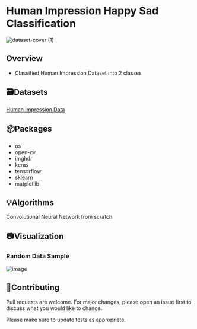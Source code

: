 # Human Impression Happy Sad Classification
![dataset-cover (1)](https://user-images.githubusercontent.com/113231185/213911689-6c3cb036-0d5c-46b2-b1bf-614f8a3ad699.jpg)

## Overview
-  Classified Human Impression Dataset into 2 classes

## 🗃️Datasets

[Human Impression Data](https://www.kaggle.com/datasets/farjanakabirsamanta/impression-data)

## 📦Packages

- os
- open-cv
- imghdr
- keras
- tensorflow
- sklearn
- matplotlib

## 💡Algorithms
Convolutional Neural Network from scratch

## 📷Visualization

### Random Data Sample

![image](https://user-images.githubusercontent.com/113231185/213911982-0d7204da-a0df-4675-9d1a-f02e801d50ba.png)



## 👋Contributing

Pull requests are welcome. For major changes, please open an issue first
to discuss what you would like to change.

Please make sure to update tests as appropriate.
